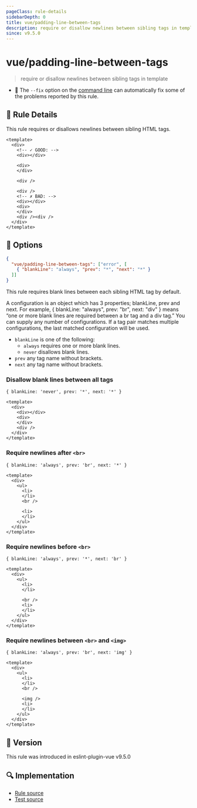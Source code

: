 ```yaml
---
pageClass: rule-details
sidebarDepth: 0
title: vue/padding-line-between-tags
description: require or disallow newlines between sibling tags in template
since: v9.5.0
---
```

# vue/padding-line-between-tags

> require or disallow newlines between sibling tags in template

- :wrench: The `--fix` option on the [command line](https://eslint.org/docs/user-guide/command-line-interface#fixing-problems) can automatically fix some of the problems reported by this rule.

## :book: Rule Details

This rule requires or disallows newlines between sibling HTML tags.

<eslint-code-block fix :rules="{'vue/padding-line-between-tags': ['error']}">

```vue
<template>
  <div>
    <!-- ✓ GOOD: -->
    <div></div>

    <div>
    </div>
    
    <div />

    <div />
    <!-- ✗ BAD: -->
    <div></div>
    <div>
    </div>
    <div /><div />
  </div>
</template>
```

</eslint-code-block>

## :wrench: Options

```json
{
  "vue/padding-line-between-tags": ["error", [
    { "blankLine": "always", "prev": "*", "next": "*" }
  ]]
}
```

This rule requires blank lines between each sibling HTML tag by default.

A configuration is an object which has 3 properties; blankLine, prev and next. For example, { blankLine: "always", prev: "br", next: "div" } means “one or more blank lines are required between a br tag and a div tag.” You can supply any number of configurations. If a tag pair matches multiple configurations, the last matched configuration will be used.

- `blankLine` is one of the following:
  - `always` requires one or more blank lines.
  - `never` disallows blank lines.
- `prev` any tag name without brackets.
- `next` any tag name without brackets.

### Disallow blank lines between all tags

`{ blankLine: 'never', prev: '*', next: '*' }`

<eslint-code-block fix :rules="{'vue/padding-line-between-tags': ['error', [
  { blankLine: 'never', prev: '*', next: '*' }
]]}">

```vue
<template>
  <div>
    <div></div>
    <div>
    </div>
    <div />
  </div>
</template>
```

</eslint-code-block>

### Require newlines after `<br>`

`{ blankLine: 'always', prev: 'br', next: '*' }`

<eslint-code-block fix :rules="{'vue/padding-line-between-tags': ['error', [
  { blankLine: 'always', prev: 'br', next: '*' }
]]}">

```vue
<template>
  <div>
    <ul>
      <li>
      </li>
      <br />

      <li>
      </li>
    </ul>
  </div>
</template>
```

</eslint-code-block>

### Require newlines before `<br>`

`{ blankLine: 'always', prev: '*', next: 'br' }`

<eslint-code-block fix :rules="{'vue/padding-line-between-tags': ['error', [
  { blankLine: 'always', prev: '*', next: 'br' }
]]}">

```vue
<template>
  <div>
    <ul>
      <li>
      </li>
      
      <br />
      <li>
      </li>
    </ul>
  </div>
</template>
```

</eslint-code-block>

### Require newlines between `<br>` and `<img>`

`{ blankLine: 'always', prev: 'br', next: 'img' }`

<eslint-code-block fix :rules="{'vue/padding-line-between-tags': ['error', [
  { blankLine: 'always', prev: 'br', next: 'img' }
]]}">

```vue
<template>
  <div>
    <ul>
      <li>
      </li>
      <br />

      <img />
      <li>
      </li>
    </ul>
  </div>
</template>
```

</eslint-code-block>

## :rocket: Version

This rule was introduced in eslint-plugin-vue v9.5.0

## :mag: Implementation

- [Rule source](https://github.com/vuejs/eslint-plugin-vue/blob/master/lib/rules/padding-line-between-tags.js)
- [Test source](https://github.com/vuejs/eslint-plugin-vue/blob/master/tests/lib/rules/padding-line-between-tags.js)
